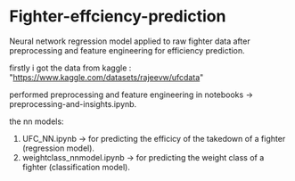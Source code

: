 # Fighter-effciency-prediction
Neural network regression model applied to raw fighter data after preprocessing and feature engineering for efficiency prediction.

firstly i got the data from kaggle : "https://www.kaggle.com/datasets/rajeevw/ufcdata"

performed preprocessing and feature engineering in notebooks -> preprocessing-and-insights.ipynb.

the nn models: 
1. UFC_NN.ipynb -> for predicting the efficicy of the takedown of a fighter (regression model).
2. weightclass_nnmodel.ipynb -> for predicting the weight class of a fighter (classification model).
